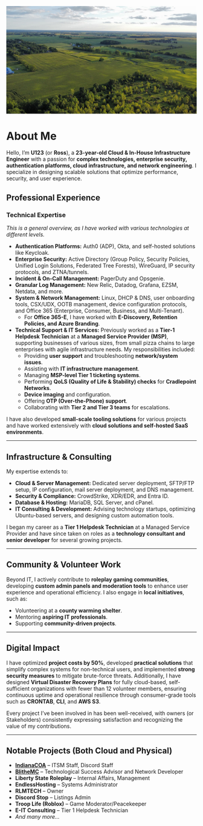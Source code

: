 ![Alt text](https://raw.githubusercontent.com/RossMdevs/RossMdevs/refs/heads/main/view.jpg)

# About Me  

Hello, I’m **U123** (or **Ross**), a **23-year-old Cloud & In-House Infrastructure Engineer** with a passion for **complex technologies, enterprise security, authentication platforms, cloud infrastructure, and network engineering**. I specialize in designing scalable solutions that optimize performance, security, and user experience.  

## Professional Experience  

### Technical Expertise  

*This is a general overview, as I have worked with various technologies at different levels.*  

- **Authentication Platforms:** Auth0 (ADP), Okta, and self-hosted solutions like Keycloak.  
- **Enterprise Security:** Active Directory (Group Policy, Security Policies, Unified Login Solutions, Federated Tree Forests), WireGuard, IP security protocols, and ZTNA/tunnels.  
- **Incident & On-Call Management:** PagerDuty and Opsgenie.  
- **Granular Log Management:** New Relic, Datadog, Grafana, EZSM, Netdata, and more.  
- **System & Network Management:** Linux, DHCP & DNS, user onboarding tools, CSX/UDX, OOTB management, device configuration protocols, and Office 365 (Enterprise, Consumer, Business, and Multi-Tenant).  
    - For **Office 365-E**, I have worked with **E-Discovery, Retention Policies, and Azure Branding**.  
- **Technical Support & IT Services:** Previously worked as a **Tier-1 Helpdesk Technician** at a **Managed Service Provider (MSP)**, supporting businesses of various sizes, from small pizza chains to large enterprises with agile infrastructure needs. My responsibilities included:  
    - Providing **user support** and troubleshooting **network/system issues**.  
    - Assisting with **IT infrastructure management**.  
    - Managing **MSP-level Tier 1 ticketing systems**.  
    - Performing **QoLS (Quality of Life & Stability) checks** for **Cradlepoint Networks**.  
    - **Device imaging** and configuration.  
    - Offering **OTP (Over-the-Phone) support**.  
    - Collaborating with **Tier 2 and Tier 3 teams** for escalations.  

I have also developed **small-scale tooling solutions** for various projects and have worked extensively with **cloud solutions and self-hosted SaaS environments**.  

---

## Infrastructure & Consulting  

My expertise extends to:  

- **Cloud & Server Management:** Dedicated server deployment, SFTP/FTP setup, IP configuration, mail server deployment, and DNS management.  
- **Security & Compliance:** CrowdStrike, XDR/EDR, and Entra ID.  
- **Database & Hosting:** MariaDB, SQL Server, and cPanel.  
- **IT Consulting & Development:** Advising technology startups, optimizing Ubuntu-based servers, and designing custom automation tools.  

I began my career as a **Tier 1 Helpdesk Technician** at a Managed Service Provider and have since taken on roles as a **technology consultant and senior developer** for several growing projects.  

---

## Community & Volunteer Work  

Beyond IT, I actively contribute to **roleplay gaming communities**, developing **custom admin panels and moderation tools** to enhance user experience and operational efficiency. I also engage in **local initiatives**, such as:  

- Volunteering at a **county warming shelter**.  
- Mentoring **aspiring IT professionals**.  
- Supporting **community-driven projects**.  

---

## Digital Impact  

I have optimized **project costs by 50%**, developed **practical solutions** that simplify complex systems for non-technical users, and implemented **strong security measures** to mitigate brute-force threats. Additionally, I have designed **Virtual Disaster Recovery Plans** for fully cloud-based, self-sufficient organizations with fewer than 12 volunteer members, ensuring continuous uptime and operational resilience through consumer-grade tools such as **CRONTAB**, **CLI**, and **AWS S3**.

Every project I’ve been involved in has been well-received, with owners (or Stakeholders) consistently expressing satisfaction and recognizing the value of my contributions.

---

## Notable Projects (Both Cloud and Physical)

- [**IndianaCOA**](https://indianacoa.com) – ITSM Staff, Discord Staff  
- [**BlitheMC**](https://blithemc.co) – Technological Success Advisor and Network Developer  
- **Liberty State Roleplay** – Internal Affairs, Management  
- **EndlessHosting** – Systems Administrator  
- **RLMTECH** – Owner  
- **Discord Stop** – Listings Admin  
- **Troop Life (Roblox)** – Game Moderator/Peacekeeper  
- **E-IT Consulting** – Tier 1 Helpdesk Technician  
- *And many more…*  

